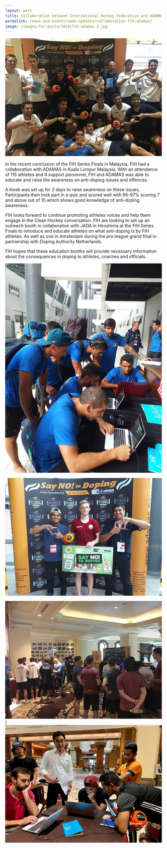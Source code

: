 ```yaml
---
layout: post
title: Collaboration between International Hockey Federation and ADAMAS
permalink: /news-and-events/nado-updates/collaboration-fih-adamas/
image: /images/for-posts/2019/fih-adamas-3.jpg
---
```

![Collaboration between International Hockey Federation and ADAMAS](/images/for-posts/2019/fih-adamas-3.jpg)

In the recent conclusion of the FIH Series Finals in Malaysia, FIH had a collaboration with ADAMAS in Kuala Lumpur Malaysia. With an attendance of 115 athletes and 8 support personnel, FIH and ADAMAS was able to educate and raise the awareness on anti-doping issues and offences.

A kiosk was set up for 2 days to raise awareness on these issues. Participants then took part in a quiz and scored well with 95-97% scoring 7 and above out of 10 which shows good knowledge of anti-doping awareness.

FIH looks forward to continue promoting athletes voices and help them engage in the Clean Hockey conversation. FIH are looking to set up an outreach booth in collaboration with JADA in Hiroshima at the FIH Series Finals to introduce and educate athletes on what anti-doping is by FIH athletes. As well as one in Amsterdam during the pro league grand final in partnership with Doping Authority Netherlands.

FIH hopes that these education booths will provide necessary information about the consequences in doping to athletes, coaches and officials.

![Collaboration between International Hockey Federation and ADAMAS](/images/for-posts/2019/fih-adamas-1.jpg)

![Collaboration between International Hockey Federation and ADAMAS](/images/for-posts/2019/fih-adamas-4.jpg)

![Collaboration between International Hockey Federation and ADAMAS](/images/for-posts/2019/fih-adamas-2.jpg) | ![Collaboration between International Hockey Federation and ADAMAS](/images/for-posts/2019/fih-adamas-0.jpg)

